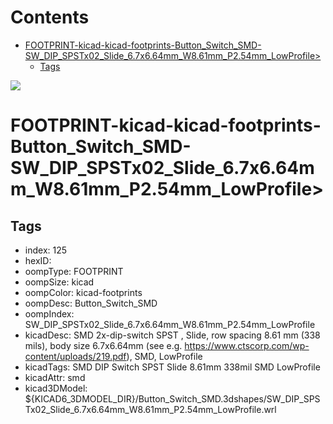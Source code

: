 



Contents
========

* [FOOTPRINT-kicad-kicad-footprints-Button_Switch_SMD-SW_DIP_SPSTx02_Slide_6.7x6.64mm_W8.61mm_P2.54mm_LowProfile>](#footprint-kicad-kicad-footprints-button_switch_smd-sw_dip_spstx02_slide_67x664mm_w861mm_p254mm_lowprofile)
	* [Tags](#tags)
  
![][im]
# FOOTPRINT-kicad-kicad-footprints-Button_Switch_SMD-SW_DIP_SPSTx02_Slide_6.7x6.64mm_W8.61mm_P2.54mm_LowProfile>

## Tags

- index: 125
- hexID: 
- oompType: FOOTPRINT
- oompSize: kicad
- oompColor: kicad-footprints
- oompDesc: Button_Switch_SMD
- oompIndex: SW_DIP_SPSTx02_Slide_6.7x6.64mm_W8.61mm_P2.54mm_LowProfile
- kicadDesc: SMD 2x-dip-switch SPST , Slide, row spacing 8.61 mm (338 mils), body size 6.7x6.64mm (see e.g. https://www.ctscorp.com/wp-content/uploads/219.pdf), SMD, LowProfile
- kicadTags: SMD DIP Switch SPST Slide 8.61mm 338mil SMD LowProfile
- kicadAttr: smd
- kicad3DModel: ${KICAD6_3DMODEL_DIR}/Button_Switch_SMD.3dshapes/SW_DIP_SPSTx02_Slide_6.7x6.64mm_W8.61mm_P2.54mm_LowProfile.wrl



[im]: image.png
